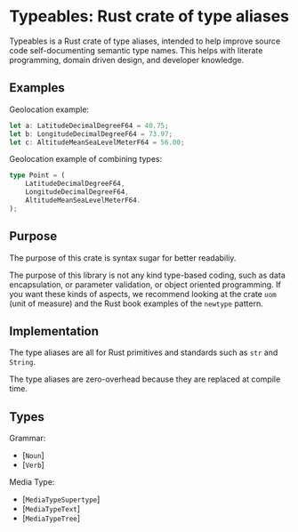 # Typeables: Rust crate of type aliases

Typeables is a Rust crate of type aliases, intended to help improve source code self-documenting semantic type names. This helps with literate programming, domain driven design, and developer knowledge.

## Examples

Geolocation example:

```rust
let a: LatitudeDecimalDegreeF64 = 40.75;
let b: LongitudeDecimalDegreeF64 = 73.97;
let c: AltitudeMeanSeaLevelMeterF64 = 56.00;
```

Geolocation example of combining types:

```rust
type Point = (
    LatitudeDecimalDegreeF64,
    LongitudeDecimalDegreeF64,
    AltitudeMeanSeaLevelMeterF64.
);
```

## Purpose

The purpose of this crate is syntax sugar for better readabiliy.

The purpose of this library is not any kind type-based coding, such as data encapsulation, or parameter validation, or object oriented programming. If you want these kinds of aspects, we recommend looking at the crate `uom` (unit of measure) and the Rust book examples of the `newtype` pattern.


## Implementation

The type aliases are all for Rust primitives and standards such as `str` and `String`.

The type aliases are zero-overhead because they are replaced at compile time.


## Types

Grammar:

* [`Noun`]
* [`Verb`]

Media Type:

* [`MediaTypeSupertype`]
* [`MediaTypeText`]
* [`MediaTypeTree`]

